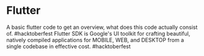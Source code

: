# Flutter
A basic flutter code to get an overview, what does this code actually consist of.
#hacktoberfest
Flutter SDK is Google's UI toolkit for crafting beautiful, natively compiled applications for MOBILE, WEB, and DESKTOP from a single codebase in effective cost.
#hacktoberfest
